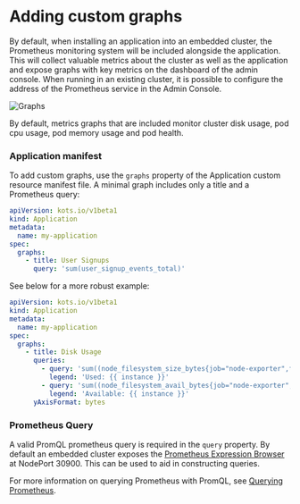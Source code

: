 # Adding custom graphs

By default, when installing an application into an embedded cluster, the Prometheus monitoring system will be included alongside the application.
This will collect valuable metrics about the cluster as well as the application and expose graphs with key metrics on the dashboard of the admin console.
When running in an existing cluster, it is possible to configure the address of the Prometheus service in the Admin Console.

![Graphs](/images/kotsadm-dashboard-graph.png)

By default, metrics graphs that are included monitor cluster disk usage, pod cpu usage, pod memory usage and pod health.

### Application manifest

To add custom graphs, use the `graphs` property of the Application custom resource manifest file.
A minimal graph includes only a title and a Prometheus query:

```yaml
apiVersion: kots.io/v1beta1
kind: Application
metadata:
  name: my-application
spec:
  graphs:
    - title: User Signups
      query: 'sum(user_signup_events_total)'
```

See below for a more robust example:

```yaml
apiVersion: kots.io/v1beta1
kind: Application
metadata:
  name: my-application
spec:
  graphs:
    - title: Disk Usage
      queries:
        - query: 'sum((node_filesystem_size_bytes{job="node-exporter",fstype!="",instance!=""} - node_filesystem_avail_bytes{job="node-exporter", fstype!=""})) by (instance)'
          legend: 'Used: {{ instance }}'
        - query: 'sum((node_filesystem_avail_bytes{job="node-exporter",fstype!="",instance!=""})) by (instance)'
          legend: 'Available: {{ instance }}'
      yAxisFormat: bytes
```

### Prometheus Query

A valid PromQL prometheus query is required in the `query` property.
By default an embedded cluster exposes the [Prometheus Expression Browser](https://prometheus.io/docs/visualization/browser/) at NodePort 30900.
This can be used to aid in constructing queries.

For more information on querying Prometheus with PromQL, see [Querying Prometheus](https://prometheus.io/docs/prometheus/latest/querying/basics/).
